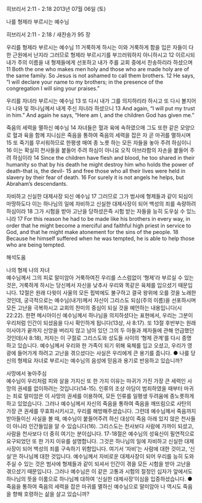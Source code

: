 히브리서 2:11 - 2:18 
2013년 07월 06일 (토)

나를 형제라 부르시는 예수님



히브리서 2:11 - 2:18 / 새찬송가 95 장


우리를 형제라 부르시는 예수님
11 거룩하게 하시는 이와 거룩하게 함을 입은 자들이 다 한 근원에서 난지라 그러므로 형제라 부르시기를 부끄러워하지 아니하시고 12 이르시되 내가 주의 이름을 내 형제들에게 선포하고 내가 주를 교회 중에서 찬송하리라 하셨으며
11 Both the one who makes men holy and those who are made holy are of the same family. So Jesus is not ashamed to call them brothers. 12 He says, “I will declare your name to my brothers; in the presence of the congregation I will sing your praises.”   

우리를 자녀라 부르시는 예수님
13 또 다시 내가 그를 의지하리라 하시고 또 다시 볼지어다 나와 및 하나님께서 내게 주신 자녀라 하셨으니
13 And again, “I will put my trust in him.” And again he says, “Here am I, and the children God has given me.”  

죽음의 세력을 멸하신 예수님
14 자녀들은 혈과 육에 속하였으매 그도 또한 같은 모양으로 혈과 육을 함께 지니심은 죽음을 통하여 죽음의 세력을 잡은 자 곧 마귀를 멸하시며 15 또 죽기를 무서워하므로 한평생 매여 종 노릇 하는 모든 자들을 놓아 주려 하심이니 16 이는 확실히 천사들을 붙들어 주려 하심이 아니요 오직 아브라함의 자손을 붙들어 주려 하심이라
14 Since the children have flesh and blood, he too shared in their humanity so that by his death he might destroy him who holds the power of death-that is, the devil- 15 and free those who all their lives were held in slavery by their fear of death. 16 For surely it is not angels he helps, but Abraham’s descendants.  

자비하고 신실한 대제사장 되신 예수님
17 그러므로 그가 범사에 형제들과 같이 되심이 마땅하도다 이는 하나님의 일에 자비하고 신실한 대제사장이 되어 백성의 죄를 속량하려 하심이라 18 그가 시험을 받아 고난을 당하셨은즉 시험 받는 자들을 능히 도우실 수 있느니라
17 For this reason he had to be made like his brothers in every way, in order that he might become a merciful and faithful high priest in service to God, and that he might make atonement for the sins of the people. 18 Because he himself suffered when he was tempted, he is able to help those who are being tempted.

해석도움





나의 형제 나의 자녀  
예수님께서 그의 피로 말미암아 거룩하여진 우리를 스스럼없이 ‘형제’라 부르실 수 있는 것은, 거룩하게 하시는 당신께서 자신을 낮추사 우리와 똑같은 육체를 입으셨기 때문입니다. 12절은 원래 다윗이 사울의 모든 핍박에도 불구하고 결국 왕위에 오를 것을 노래한 것인데, 궁극적으로는 예수님(내가)께서 자신이 그리스도 되심(주의 이름)을 선포하시며 모든 고난을 극복하시고 교회의 찬미의 중심이 되실 것을 예언하는 내용입니다(시 22:22). 한편 메시아이신 예수님께서 하나님을 의지하셨다는 표현에서, 우리는 그분이 우리처럼 인간이 되셨음을 다시 확인하게 됩니다(13상, 사 8:17). 또 13절 후반부는 원래 이사야가 끝까지 신앙을 버리지 않고 남아 있던 그의 두 아들과 제자들에 관해 언급했던 것인데(사 8:18), 저자는 이 구절로 그리스도와 성도들 사이의 ‘형제 관계’를 다시 증명하고 있습니다. 예수님께서 우리와 한 가족이 되기 위해 육체를 입고 오셨고, 우리가 영광에 들어가게 하려고 고난을 겪으셨다는 사실은 우리에게 큰 용기를 줍니다.
● 나를 당신의 형제요 자녀로 부르시는 예수님의 음성에 믿음과 용기로 반응하고 있습니까?

사망에서 놓아주심  
예수님이 우리처럼 피와 살을 가지신 또 한 가지 이유는 마귀가 가진 가장 큰 세력인 사망의 권세를 없이하려는 것입니다(14-15). 인류의 조상 아담이 범죄하였을 때부터 마귀는 죄로 말미암은 이 사망의 권세를 이용하여, 모든 인류를 일평생 두려움에 종노릇하게 하고 있었습니다. 그러나 예수님께서 자신의 죽음을 통하여 죽음을 깨뜨림으로 사탄의 가장 큰 권세를 무효화시키시고, 우리를 해방해주셨습니다. 그런데 예수님께서 죽음까지 받아들이신 사실을 볼 때, 예수님이 붙들어주려 하신 대상이 죽음 아래 있지 않은 천사들이 아니라 인간들임을 알 수 있습니다(16). 그리스도는 천사보다 사람에 가까이 되셨고, 사람을 천사보다 더 중히 여기는 분이십니다. 17-18절은 예수님의 성육신이 필연적으로 요구되었던 또 한 가지 이유를 설명합니다. 그것은 하나님의 일에 자비하고 신실한 대제사장이 되어 백성의 죄를 구속하기 위함입니다. 여기서 ‘자비’는 사람에 대한 것이고, ‘신실’은 하나님께 대한 것입니다. 예수님께서 자비로운 대제사장이 되어 우리를 능히 도와주실 수 있는 것은 범사에 형제들과 같이 되셔서 인간이 겪을 모든 시험을 받아 고난을 겪으셨기 때문입니다. 그러나 예수님은 이 같은 고통과 시험의 절정인 십자가 앞에서도 하나님의 뜻을 이룸으로 하나님께 대하여 ‘신실한 대제사장’이심을 입증하셨습니다. 
● 죽음을 통하여 죽음의 세력을 잡은 마귀를 멸하신 예수님으로 말미암아 나 역시도 죽음을 향해 호령하는 삶을 살고 있습니까?